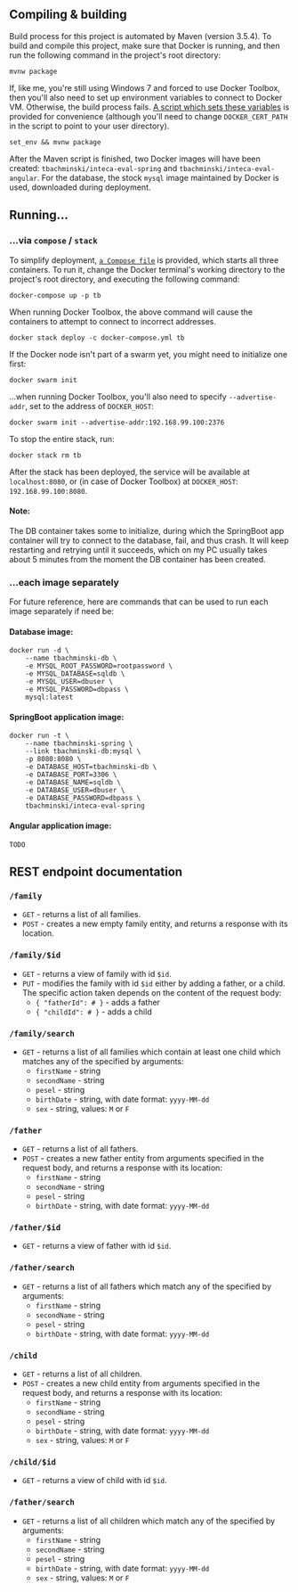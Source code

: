 ## Compiling & building


Build process for this project is automated by Maven (version 3.5.4). To build and compile this project, make sure that Docker is running, and then run the following command in the project's root directory:
```shell
mvnw package
```

If, like me, you're still using Windows 7 and forced to use Docker Toolbox, then you'll also need to set up environment variables to connect to Docker VM. Otherwise, the build process fails. [A script which sets these variables](#set_env.cmd) is provided for convenience (although you'll need to change `DOCKER_CERT_PATH` in the script to point to your user directory).
```shell
set_env && mvnw package
```

After the Maven script is finished, two Docker images will have been created: `tbachminski/inteca-eval-spring` and `tbachminski/inteca-eval-angular`. For the database, the stock `mysql` image maintained by Docker is used, downloaded during deployment.


## Running...


### ...via `compose` / `stack`

To simplify deployment, [`a Compose file`](#compose.yml) is provided, which starts all three containers. To run it, change the Docker terminal's working directory to the project's root directory, and executing the following command:
```shell
docker-compose up -p tb
```

When running Docker Toolbox, the above command will cause the containers to attempt to connect to incorrect addresses.
```shell
docker stack deploy -c docker-compose.yml tb
```

If the Docker node isn't part of a swarm yet, you might need to initialize one first:
```shell
docker swarm init
```

...when running Docker Toolbox, you'll also need to specify `--advertise-addr`, set to the address of `DOCKER_HOST`:
```shell
docker swarm init --advertise-addr:192.168.99.100:2376
```

To stop the entire stack, run:
```shell
docker stack rm tb
```

After the stack has been deployed, the service will be available at `localhost:8080`, or (in case of Docker Toolbox) at `DOCKER_HOST`: `192.168.99.100:8080`.

#### Note:

The DB container takes some to initialize, during which the SpringBoot app container will try to connect to the database, fail, and thus crash. It will keep restarting and retrying until it succeeds, which on my PC usually takes about 5 minutes from the moment the DB container has been created.


### ...each image separately

For future reference, here are commands that can be used to run each image separately if need be:


#### Database image:

```shell
docker run -d \
	--name tbachminski-db \
	-e MYSQL_ROOT_PASSWORD=rootpassword \
	-e MYSQL_DATABASE=sqldb \
	-e MYSQL_USER=dbuser \
	-e MYSQL_PASSWORD=dbpass \
	mysql:latest
```


#### SpringBoot application image:

```shell
docker run -t \
	--name tbachminski-spring \
	--link tbachminski-db:mysql \
	-p 8080:8080 \
	-e DATABASE_HOST=tbachminski-db \
	-e DATABASE_PORT=3306 \
	-e DATABASE_NAME=sqldb \
	-e DATABASE_USER=dbuser \
	-e DATABASE_PASSWORD=dbpass \
	tbachminski/inteca-eval-spring
```


#### Angular application image:

```shell
TODO
```


## REST endpoint documentation


### `/family`

* `GET` - returns a list of all families.
* `POST` - creates a new empty family entity, and returns a response with its location.

### `/family/$id`

* `GET` - returns a view of family with id `$id`.
* `PUT` - modifies the family with id `$id` either by adding a father, or a child. The specific action taken depends on the content of the request body:
	* `{ "fatherId": # }` - adds a father
	* `{ "childId": # }` - adds a child

### `/family/search`

* `GET` - returns a list of all families which contain at least one child which matches any of the specified by arguments:
	* `firstName` - string
	* `secondName` - string
	* `pesel` - string
	* `birthDate` - string, with date format: `yyyy-MM-dd`
	* `sex` - string, values: `M` or `F`


### `/father`

* `GET` - returns a list of all fathers.
* `POST` - creates a new father entity from arguments specified in the request body, and returns a response with its location:
	* `firstName` - string
	* `secondName` - string
	* `pesel` - string
	* `birthDate` - string, with date format: `yyyy-MM-dd`

### `/father/$id`

* `GET` - returns a view of father with id `$id`.

### `/father/search`

* `GET` - returns a list of all fathers which match any of the specified by arguments:
	* `firstName` - string
	* `secondName` - string
	* `pesel` - string
	* `birthDate` - string, with date format: `yyyy-MM-dd`


### `/child`

* `GET` - returns a list of all children.
* `POST` - creates a new child entity from arguments specified in the request body, and returns a response with its location:
	* `firstName` - string
	* `secondName` - string
	* `pesel` - string
	* `birthDate` - string, with date format: `yyyy-MM-dd`
	* `sex` - string, values: `M` or `F`

### `/child/$id`

* `GET` - returns a view of child with id `$id`.

### `/father/search`

* `GET` - returns a list of all children which match any of the specified by arguments:
	* `firstName` - string
	* `secondName` - string
	* `pesel` - string
	* `birthDate` - string, with date format: `yyyy-MM-dd`
	* `sex` - string, values: `M` or `F`
